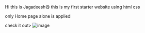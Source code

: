Hi this is Jagadeesh😋
this is my first starter website using html css 

only Home page alone is applied 

check it out>
![image](https://user-images.githubusercontent.com/66456490/182674483-2980dcd5-e071-43ec-aa07-d4b889016e4d.png)

